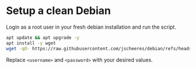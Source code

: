 # Setup a clean Debian

Login as a root user in your fresh debian installation and run the script.

```sh
apt update && apt upgrade -y
apt install -y wget
wget -qO- https://raw.githubusercontent.com/jscheeres/debian/refs/heads/feature/initial-script/setup.sh | bash -s <username> <password>
```

Replace `<username>` and `<password>` with your desired values.